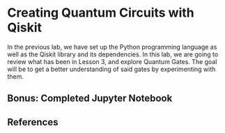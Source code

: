 <h1 class="centered">Creating Quantum Circuits with Qiskit</h1>

<!-- TODO: Everything -->
In the previous lab, we have set up the Python programming language as well as the Qiskit library and
its dependencies. In this lab, we are going to review what has been in Lesson 3, and explore Quantum
Gates. The goal will be to get a better understanding of said gates by experimenting with them.

## Bonus: Completed Jupyter Notebook

<!-- TODO: Everything -->

## References